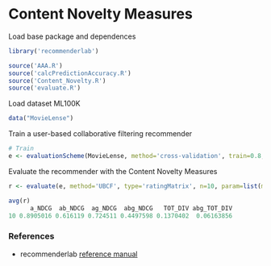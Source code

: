 # Content Novelty Measures

Load base package and dependences
```R
library('recommenderlab')

source('AAA.R')
source('calcPredictionAccuracy.R')
source('Content_Novelty.R')
source('evaluate.R')
```

Load dataset ML100K
```R
data("MovieLense")
```
Train a user-based collaborative filtering recommender
```R
# Train
e <- evaluationScheme(MovieLense, method='cross-validation', train=0.8, k=5, given=15, goodRating=4)
```

Evaluate the recommender with the Content Novelty Measures
```R
r <- evaluate(e, method='UBCF', type='ratingMatrix', n=10, param=list(method='cosine', nn=50))

avg(r)
      a_NDCG  ab_NDCG  ag_NDCG  abg_NDCG   TOT_DIV abg_TOT_DIV
10 0.8905016 0.616119 0.724511 0.4497598 0.1370402  0.06163856
```
### References
* recommenderlab [reference manual](https://cran.r-project.org/web/packages/recommenderlab/recommenderlab.pdf)
